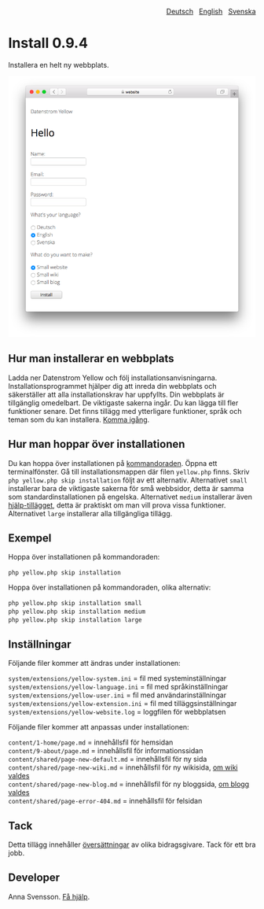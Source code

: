 <p align="right"><a href="README-de.md">Deutsch</a> &nbsp; <a href="README.md">English</a> &nbsp; <a href="README-sv.md">Svenska</a></p>

# Install 0.9.4

Installera en helt ny webbplats.

<p align="center"><img src="SCREENSHOT.png" alt="Skärmdump"></p>

## Hur man installerar en webbplats

Ladda ner Datenstrom Yellow och följ installationsanvisningarna. Installationsprogrammet hjälper dig att inreda din webbplats och säkerställer att alla installationskrav har uppfyllts. Din webbplats är tillgänglig omedelbart. De viktigaste sakerna ingår. Du kan lägga till fler funktioner senare. Det finns tillägg med ytterligare funktioner, språk och teman som du kan installera. [Komma igång](https://datenstrom.se/sv/yellow/help/how-to-get-started).

## Hur man hoppar över installationen

Du kan hoppa över installationen på [kommandoraden](https://github.com/annaesvensson/yellow-core/tree/main/README-sv.md). Öppna ett terminalfönster. Gå till installationsmappen där filen `yellow.php` finns. Skriv `php yellow.php skip installation` följt av ett alternativ. Alternativet `small` installerar bara de viktigaste sakerna för små webbsidor, detta är samma som standardinstallationen på engelska. Alternativet `medium` installerar även [hjälp-tillägget](https://github.com/annaesvensson/yellow-help/tree/main/README-sv.md), detta är praktiskt om man vill prova vissa funktioner. Alternativet `large` installerar alla tillgängliga tillägg.

## Exempel

Hoppa över installationen på kommandoraden:

`php yellow.php skip installation`  

Hoppa över installationen på kommandoraden, olika alternativ:

`php yellow.php skip installation small`  
`php yellow.php skip installation medium`  
`php yellow.php skip installation large`  

## Inställningar

Följande filer kommer att ändras under installationen:

`system/extensions/yellow-system.ini` = fil med systeminställningar  
`system/extensions/yellow-language.ini` = fil med språkinställningar  
`system/extensions/yellow-user.ini` = fil med användarinställningar  
`system/extensions/yellow-extension.ini` = fil med tilläggsinställningar  
`system/extensions/yellow-website.log` = loggfilen för webbplatsen  

Följande filer kommer att anpassas under installationen:

`content/1-home/page.md` = innehållsfil för hemsidan  
`content/9-about/page.md` = innehållsfil för informationssidan  
`content/shared/page-new-default.md` = innehållsfil för ny sida  
`content/shared/page-new-wiki.md` = innehållsfil för ny wikisida, [om wiki valdes](https://github.com/annaesvensson/yellow-wiki/tree/main/README-sv.md)  
`content/shared/page-new-blog.md` = innehållsfil för ny bloggsida, [om blogg valdes](https://github.com/annaesvensson/yellow-blog/tree/main/README-sv.md)  
`content/shared/page-error-404.md` = innehållsfil för felsidan  

## Tack

Detta tillägg innehåller [översättningar](https://github.com/annaesvensson/yellow-language/tree/main/README-sv.md) av olika bidragsgivare. Tack för ett bra jobb.

## Developer

Anna Svensson. [Få hjälp](https://datenstrom.se/sv/yellow/help/).
